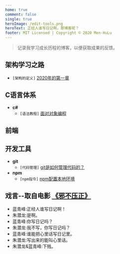 ```yaml
---
home: true
comment: false
single: true
heroImage: /edit-tools.png
heroText: 正经人谁写日记啊，那博客呢？
footer: MIT Licensed | Copyright © 2020 Men-HuLu
---
```


> 记录我学习成长历程的博客，以便获取成果的反馈。

 ## 架构学习之路
  - `[架构的定义]` [2020年的第一章](https://men-hulu.github.io/docs/framework/架构是什么.html)

 ## C语言体系
- **c#**
  - `[语法教程]` [面对对象编程](https://men-hulu.github.io/docs/net/类的构造和特性.html)

 ## 前端

 ## 开发工具
- **git**
  - `[代码管理]` [git是如何管理代码的？](https://men-hulu.github.io/docs/github/git目录解析.html)
- **npm**
  - `[npm指令]` [npm配置本地环境](https://men-hulu.github.io/docs/nodejs/npm配置本地环境.html)



 ## 戏言--取自电影 [《邪不压正》](https://www.bilibili.com/video/av36938060?from=search&seid=3681262953024404982)
- 蓝青峰:正经人谁写日记啊！
- 朱潜龙:是啊。
- 蓝青峰:你写日记吗？
- 朱潜龙:我不写，你写日记吗？
- 蓝青峰:谁能把心里话写日记里。
- 朱潜龙:写出来的能叫心里话。
- 朱潜龙&蓝青峰:下贱。



